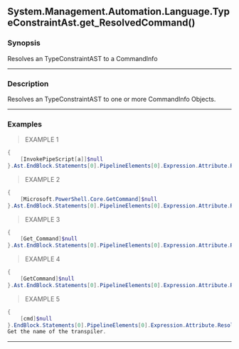 System.Management.Automation.Language.TypeConstraintAst.get_ResolvedCommand()
-----------------------------------------------------------------------------




### Synopsis
Resolves an TypeConstraintAST to a CommandInfo



---


### Description

Resolves an TypeConstraintAST to one or more CommandInfo Objects.



---


### Examples
> EXAMPLE 1

```PowerShell
{
    [InvokePipeScript[a]]$null
}.Ast.EndBlock.Statements[0].PipelineElements[0].Expression.Attribute.ResolvedCommand
```
> EXAMPLE 2

```PowerShell
{
    [Microsoft.PowerShell.Core.GetCommand]$null
}.Ast.EndBlock.Statements[0].PipelineElements[0].Expression.Attribute.ResolvedCommand
```
> EXAMPLE 3

```PowerShell
{
    [Get_Command]$null
}.Ast.EndBlock.Statements[0].PipelineElements[0].Expression.Attribute.ResolvedCommand
```
> EXAMPLE 4

```PowerShell
{
    [GetCommand]$null
}.Ast.EndBlock.Statements[0].PipelineElements[0].Expression.Attribute.ResolvedCommand
```
> EXAMPLE 5

```PowerShell
{
    [cmd]$null  
}.EndBlock.Statements[0].PipelineElements[0].Expression.Attribute.ResolvedCommand
Get the name of the transpiler.
```


---
